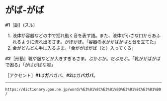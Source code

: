 # がば‐がば

**\#1**［副］(スル)
1.  液体が容器などの中で揺れ動く音を表す語。また、液体が小さな口からあふれるように流れ出るさま。がぼがぼ。「容器の水ががばがばと音を立てた」
2.  金がどんどん手に入るさま。「金ががばがば（と）入ってくる」    

**\#2**［形動］靴や服などが大きすぎるさま。ぶかぶか。だぶだぶ。「靴ががばがばで困る」「がばがばな服」

［アクセント］**\#1**は**ガ**バガバ、**\#2**はガ**バガバ**。

---
`https://dictionary.goo.ne.jp/word/%E3%81%8C%E3%81%B0%E3%81%8C%E3%81%B0/`